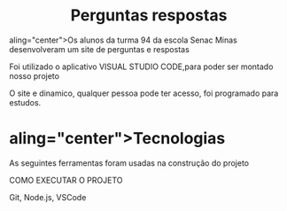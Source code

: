 <h1 align="center">Perguntas respostas</h1>
<p> aling="center">Os alunos da turma 94 da escola Senac Minas desenvolveram um site de perguntas e respostas</p>
<p> Foi utilizado o aplicativo VISUAL STUDIO CODE,para poder ser montado nosso projeto </p>
<p> O site e dinamico, qualquer pessoa pode ter acesso, foi programado para estudos.</p>

<h1> aling="center">Tecnologias</h1>

<p> As seguintes ferramentas foram usadas na construção do projeto </p>

<p Node.js p>
<p React Native p>

<p aling="center"> COMO EXECUTAR O PROJETO</p>
<p> Git, Node.js, VSCode </p>
